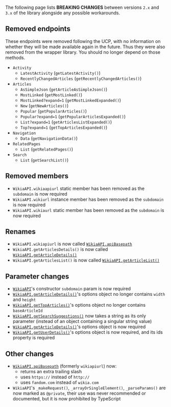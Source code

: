 The following page lists **BREAKING CHANGES** between versions `2.x` and `3.x` of the library alongside any possible workarounds.

## Removed endpoints
These endpoints were removed following the UCP, with no information on whether they will be made available again in the future. Thus they were also removed from the wrapper library. You should no longer depend on those methods.

- `Activity`
  - `LatestActivity` (`getLatestActivity()`)
  - `RecentlyChangedArticles` (`getRecentlyChangedArticles()`)
- `Articles`
  - `AsSimpleJson` (`getArticleAsSimpleJson()`)
  - `MostLinked` (`getMostLinked()`)
  - `MostLinked?expand=1` (`getMostLinkedExpanded()`)
  - `New` (`getNewArticles()`)
  - `Popular` (`getPopularArticles()`)
  - `Popular?expand=1` (`getPopularArticlesExpanded()`)
  - `List?expand=1` (`getArticlesListExpanded()`)
  - `Top?expand=1` (`getTopArticlesExpanded()`)
- `Navigation`
  - `Data` (`getNavigationData()`)
- `RelatedPages`
  - `List` (`getRelatedPages()`)
- `Search`
  - `List` (`getSearchList()`)

## Removed members
- `WikiaAPI.wikiaapiurl` static member has been removed as the `subdomain` is now required
- `WikiaAPI.wikiurl` instance member has been removed as the `subdomain` is now required
- `WikiaAPI.wikiaurl` static member has been removed as the `subdomain` is now required

## Renames
- `WikiaAPI.wikiapiurl` is now called [`WikiaAPI.apiBasepath`](WikiaAPI.html#apiBasepath)
- `WikiaAPI.getArticlesDetails()` is now called [`WikiaAPI.getArticleDetails()`](WikiaAPI.html#getArticleDetails)
- `WikiaAPI.getArticlesList()` is now called [`WikiaAPI.getArticleList()`](WikiaAPI.html#getArticleList)

## Parameter changes
- [`WikiaAPI`](WikiaAPI.html)'s constructor `subdomain` param is now required
- [`WikiaAPI.getArticleDetails()`](WikiaAPI.html#getArticleDetails)'s options object no longer contains `width` and `height`
- [`WikiaAPI.getTopArticles()`](WikiaAPI.html#getTopArticles)'s options object no longer contains `baseArticleId`
- [`WikiaAPI.getSearchSuggestions()`](WikiaAPI.html#getSearchSuggestions) now takes a string as its only parameter (instead of an object containing a singular string value)
- [`WikiaAPI.getArticleDetails()`](WikiaAPI.html#getArticleDetails)'s options object is now required
- [`WikiaAPI.getUserDetails()`](WikiaAPI.html#getUserDetails)'s options object is now required, and its ids property is required

## Other changes
- [`WikiaAPI.apiBasepath`](WikiaAPI.html#apiBasepath) (formerly `wikiapiurl`) now:
  - returns an extra trailing slash
  - uses `https://` instead of `http://`
  - uses `fandom.com` instead of `wikia.com`
- `WikiaAPI`'s `_makeRequest()`, `_arrayOrSingleElement()`, `_parseParams()` are now marked as `@private`, their use was never recommended or documented, but it is now prohibited by TypeScript
